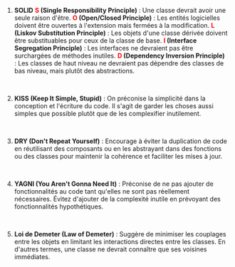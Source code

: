 1. **SOLID**
	**<font color="red">S</font> (Single Responsibility Principle)** :  Une classe devrait avoir une seule raison d'être.
	**<font color="red">O</font> (Open/Closed Principle)** : Les entités logicielles doivent être ouvertes à l'extension mais fermées à la modification.
	**<font color="red">L</font> (Liskov Substitution Principle)** : Les objets d'une classe dérivée doivent être substituables pour ceux de la classe de base.
	**<font color="red">I</font> (Interface Segregation Principle)** : Les interfaces ne devraient pas être surchargées de méthodes inutiles.
	**<font color="red">D</font> (Dependency Inversion Principle)** : Les classes de haut niveau ne devraient pas dépendre des classes de bas niveau, mais plutôt des abstractions.

<br>

2. **KISS (Keep It Simple, Stupid)** : On préconise la simplicité dans la conception et l'écriture du code.
   Il s'agit de garder les choses aussi simples que possible plutôt que de les complexifier inutilement.

<br>

3. **DRY (Don't Repeat Yourself)** : Encourage à éviter la duplication de code en réutilisant des composants ou en les abstrayant dans des fonctions ou des classes pour maintenir la cohérence et faciliter les mises à jour.

<br>

4. **YAGNI (You Aren't Gonna Need It)** : Préconise de ne pas ajouter de fonctionnalités au code tant qu'elles ne sont pas réellement nécessaires. Évitez d'ajouter de la complexité inutile en prévoyant des fonctionnalités hypothétiques.

<br>

5. **Loi de Demeter (Law of Demeter)** : Suggère de minimiser les couplages entre les objets en limitant les interactions directes entre les classes. En d'autres termes, une classe ne devrait connaître que ses voisines immédiates.